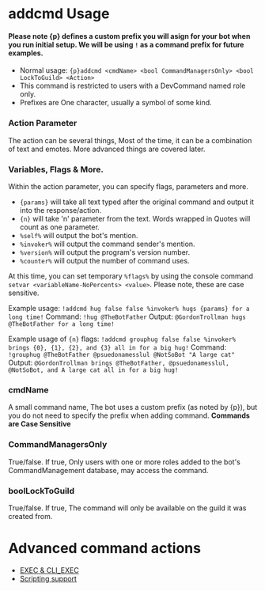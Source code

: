 # addcmd Usage
#### Please note {p} defines a custom prefix you will asign for your bot when you run initial setup. We will be using `!` as a command prefix for future examples.
* Normal usage: `{p}addcmd <cmdName> <bool CommandManagersOnly> <bool LockToGuild> <Action>`
* This command is restricted to users with a DevCommand named role only.
* Prefixes are One character, usually a symbol of some kind.

### Action Parameter
The action can be several things, Most of the time, it can be a combination of text and emotes. More advanced things are covered later.

### Variables, Flags & More.
Within the action parameter, you can specify flags, parameters and more.
* `{params}` will take all text typed after the original command and output it into the response/action.
* `{n}` will take 'n' parameter from the text. Words wrapped in Quotes will count as one parameter.
* `%self%` will output the bot's mention.
* `%invoker%` will output the command sender's mention.
* `%version%` will output the program's version number.
* `%counter%` will output the number of command uses.

At this time, you can set temporary `%flags%` by using the console command `setvar <variableName-NoPercents> <value>`. Please note, these are case sensitive.

Example usage: `!addcmd hug false false %invoker% hugs {params} for a long time!`
Command: `!hug @TheBotFather`
Output: `@GordonTrollman hugs @TheBotFather for a long time!`

Example usage of `{n}` flags: `!addcmd grouphug false false %invoker% brings {0}, {1}, {2}, and {3} all in for a big hug!`
Command: `!grouphug @TheBotFather @psuedonamesslul @NotSoBot "A large cat"`
Output: `@GordonTrollman brings @TheBotFather, @psuedonamesslul, @NotSoBot, and A large cat all in for a big hug!`

### cmdName
A small command name, The bot uses a custom prefix (as noted by {p}), but you do not need to specify the prefix when adding command. **Commands are Case Sensitive**

### CommandManagersOnly
True/false. If true, Only users with one or more roles added to the bot's CommandManagement database, may access the command.

### boolLockToGuild
True/false. If true, The command will only be available on the guild it was created from.

# Advanced command actions
* [EXEC & CLI_EXEC](https://github.com/rmsoftware-development/RMSoftware.ModularBot/blob/master/doc/AdvancedActions/EXEC-and-CLI_EXEC.md)
* [Scripting support](https://github.com/rmsoftware-development/RMSoftware.ModularBot/blob/master/doc/AdvancedActions/scripting.md)
